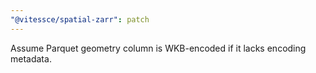 ```yaml
---
"@vitessce/spatial-zarr": patch
---
```


Assume Parquet geometry column is WKB-encoded if it lacks encoding metadata.
